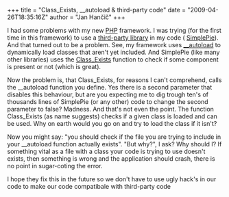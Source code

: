 +++
title = "Class_Exists, __autoload &amp; third-party code"
date = "2009-04-26T18:35:16Z"
author = "Jan Hančič"
+++

I had some problems with my new [PHP](http://en.wikipedia.org/wiki/PHP) framework. I was trying (for the first time in this framework) to use a [third-party library](http://en.wikipedia.org/wiki/Third-party_software_component) in my code ( [SimplePie](http://simplepie.org/)). And that turned out to be a problem.
See, my framework uses [\_\_autoload](http://www.php.net/autoload) to dynamically load classes that aren't yet included. And SimplePie (like many other libraries) uses the [Class\_Exists](http://www.php.net/class_exists) function to check if some component is present or not (which is great).

Now the problem is, that Class\_Exists, for reasons I can't comprehend, calls the \_\_autoload function you define. Yes there is a second parameter that disables this behaviour, but are you expecting me to dig trough ten's of thousands lines of SimplePie (or any other) code to change the second parameter to false? Madness. And that's not even the point. The function Class\_Exists (as name suggests) checks if a given class is loaded and can be used. Why on earth would you go on and try to load the class if it isn't?

Now you might say: "you should check if the file you are trying to include in your \_\_autoload function actually exists". "But why?", I ask? Why should I? If something vital as a file with a class your code is trying to use doesn't exists, then something is wrong and the application should crash, there is no point in sugar-coting the error.

I hope they fix this in the future so we don't have to use ugly hack's in our code to make our code compatibale with third-party code
